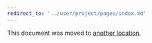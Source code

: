 ```yaml
---
redirect_to: '../user/project/pages/index.md'
---
```


This document was moved to [another location](../user/project/pages/index.md).
